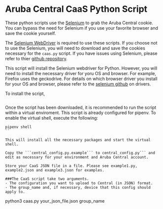 # Aruba Central CaaS Python Script

These python scripts use the [Selenium](https://www.selenium.dev/) to grab the Aruba Central cookie. You can bypass the need for Selenium if you use your favorite browser and save the cookie yourself.

The [Selenium WebDriver](https://github.com/SeleniumHQ/selenium/tree/master/py) is required to use these scripts. If you choose not to use the Selenium, you will need to download and save the cookies necessary for the ```caas.py``` script. If you have issues using Selenium, please refer to thier [github repository](https://github.com/SeleniumHQ/selenium/tree/master/py). 

This script will install the Selenium webdriver for Python. However, you will need to install the necessary driver for yoru OS and browser. For example, Firefox uses the geckodrive. For details on which browser driver you install for your OS and browser, please refer to the [selenium github](https://github.com/SeleniumHQ/selenium/tree/master/py#Drivers) on drivers.

To install the script, 
```

```

Once the script has been downloaded, it is recommended to run the script within a virtual enviroment. This script is already configured for pipenv. To enable the virtual shell, execute the following:

```
pipenv shell
``
 
This will install all the necessary packages and start the virtual shell.

Copy the ```central_config.py.example``` to central_config.py``` and edit as necessary for your environment and Aruba Central account.

Store your CaaS JSON file in a file. Please see example1.py, example2.json and example3.json for examples. 

###The CaaS script take two arguments. 
- The configuration you want to upload to Central (in JSON) format. 
- The group_name and, if necessary, device that this config should apply to.

```
python3 caas.py your_json_file.json group_name
```

